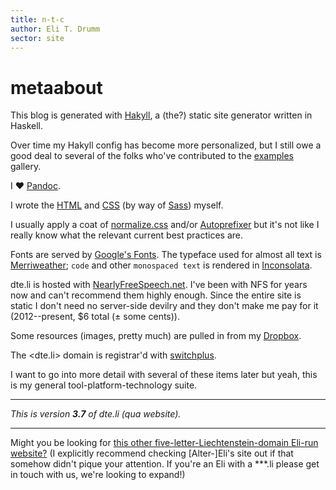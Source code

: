 ```yaml
---
title: n-t-c
author: Eli T. Drumm
sector: site
---
```


# metaabout


This blog is generated with [Hakyll][], a (the?) static site generator written in Haskell.

Over time my Hakyll config has become more personalized, but
I still owe a good deal to several of the folks who've contributed to the [examples][Hakyll examples]
gallery.


I ♥ [Pandoc][].
<!-- &#9829; -->


I wrote the [HTML][HTML5] and [CSS][] (by way of [Sass][]) myself.

I usually apply a coat of [normalize.css][] and/or [Autoprefixer][]
but it's not like I really know what the relevant current best practices
are.



Fonts are served by [Google's Fonts][Google Fonts].
The typeface used for almost all text is [Merriweather][];
`code` and other `monospaced text` is rendered in [Inconsolata][Inconsolata site].


dte.li is hosted with [NearlyFreeSpeech.net][].
I've been with NFS for years now and can't recommend them highly enough.
Since the entire site is static I don't need no server-side devilry
and they don't make me pay for it
(2012--present, $6 total (± some cents)).


Some resources (images, pretty much) are pulled in from my [Dropbox][].


The <dte.li> domain is registrar'd with [switchplus][].


I want to go into more detail with several of these items later
but yeah, this is my general tool-platform-technology suite.

------------

*This is version **3.7** of dte.li (qua website).*


<!--
![](images/v1t.png)
![](images/v2t.png)
![](images/v3t.png)
![](images/v3.5t.png)
-->

<!--
![](https://dl.dropboxusercontent.com/u/2280103/dteli/images/core/v1t.png "v1")
![](https://dl.dropboxusercontent.com/u/2280103/dteli/images/core/v2t.png "v2")
![](https://dl.dropboxusercontent.com/u/2280103/dteli/images/core/v3t.png "v3")
![](https://dl.dropboxusercontent.com/u/2280103/dteli/images/core/v3.5t.png "v3.5")
-->



------------

Might you be looking for [this other five-letter-Liechtenstein-domain Eli-run website?][eli.li]
(I explicitly recommend checking [Alter-]Eli's site out if that somehow didn't pique your
attention. If you're an Eli with a ***.li please get in touch with us, we're looking to expand!)











[Hakyll]: https://jaspervdj.be/hakyll/
[Hakyll examples]: https://jaspervdj.be/hakyll/examples.html
[Pandoc]: http://pandoc.org/README.html


[HTML5]: https://www.w3.org/TR/html5/
[CSS]: https://www.w3.org/Style/CSS/
[Sass]: http://sass-lang.com/
[Google Fonts]: https://www.google.com/fonts/
[Merriweather]: https://www.google.com/fonts/specimen/Merriweather
[Inconsolata site]: http://www.levien.com/type/myfonts/inconsolata.html
[Inconsolata GF]: https://www.google.com/fonts/specimen/Inconsolata

[Autoprefixer]: https://github.com/postcss/autoprefixer
[normalize.css]: http://necolas.github.io/normalize.css/

[NearlyFreeSpeech.net]: https://www.nearlyfreespeech.net/
[Dropbox]: https://www.dropbox.com/

[switchplus]: https://switchplus.ch/

<!-- * emacs
* Atom + relevant packages
* Brackets?
* git
* rsync
* awstats
* Arch Linux -->


[eli.li]: https://eli.li/
